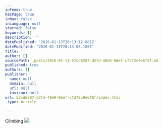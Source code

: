 ```yaml
---
inFeed: true
hasPage: true
inNav: false
inLanguage: null
starred: false
keywords: []
description: ''
datePublished: '2016-01-13T20:13:12.881Z'
dateModified: '2016-01-13T20:13:05.186Z'
title: ''
author: []
sourcePath: _posts/2016-01-11-57cd6287-d2fd-48e0-86ef-cf272c9e6f8f.md
published: true
authors: []
publisher:
  name: null
  domain: null
  url: null
  favicon: null
url: 57cd6287-d2fd-48e0-86ef-cf272c9e6f8f/index.html
_type: Article

---
```

Climbing
![](https://s3-us-west-2.amazonaws.com/the-grid-img/p/4ca565943ab1053dfd9b652090b5a7c9ac1858ee.jpg)